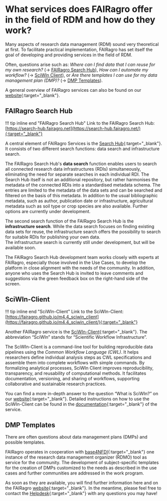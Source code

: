 # What services does FAIRagro offer in the field of RDM and how do they work?

Many aspects of research data management (RDM) sound very theoretical at first.
To facilitate practical implementation, FAIRagro has set itself the goal of developing and providing services in the field of RDM.

Often, questions arise such as: 
*Where can I find data that I can reuse for my own research?* (&rarr; [FAIRagro Search Hub](#fairagro-search-hub)), 
*How can I automate my workflow?* (&rarr; [SciWIn Client](#sciwin-client)), or
*Are there templates I can use for my data management plan (DMP)?* (&rarr; [DMP Templates](#dmp-templates)).

A general overview of FAIRagro services can also be found on our [website](https://fairagro.net/en/services){:target="_blank"}.


## FAIRagro Search Hub

!!! tip inline end "FAIRagro Search Hub"
	Link to the FAIRagro Search Hub: [https://search-hub.fairagro.net](https://search-hub.fairagro.net/){:target="_blank"}

A central element of FAIRagro Services is the [Search Hub](https://search-hub.fairagro.net/){:target="_blank"}.
It consists of two different search functions: data search and infrastructure search.

The FAIRagro Search Hub's **data search** function enables users to search all connected research data infrastructures (RDIs) simultaneously, eliminating the need for separate searches in each individual RDI.
The Search Hub itself is not an additional repository, but rather harmonises the metadata of the connected RDIs into a standardised metadata schema.
The entries are limited to the metadata of the data sets and can be searched and filtered on the basis of this metadata.
In addition to the usual bibliographic metadata, such as author, publication date or infrastructure, agricultural metadata such as soil type or crop species are also available.
Further options are currently under development.

The second search function of the FAIRagro Search Hub is the **infrastructure search**.
While the data search focuses on finding existing data sets for reuse, the infrastructure search offers the possibility to search for suitable RDIs for publishing your own data.  
The infrastructure search is currently still under development, but will be available soon.

The FAIRagro Search Hub development team works closely with experts at FAIRagro, especially those involved in the Use Cases, to develop the platform in close alignment with the needs of the community.
In addition, anyone who uses the Search Hub is invited to leave comments and suggestions via the green feedback box on the right-hand side of the screen.


## SciWIn-Client

!!! tip inline end "SciWIn-Client"
	Link to the SciWIn-Client: [https://fairagro.github.io/m4.4_sciwin_client](https://fairagro.github.io/m4.4_sciwin_client/){:target="_blank"}

Another FAIRagro service is the [SciWIn-Client](https://fairagro.github.io/m4.4_sciwin_client/){:target="_blank"}.
The abbreviation “SciWIn” stands for “Scientific Workflow Infrastructure”.

The SciWIn-Client is a command-line tool for building reproducible data pipelines using the *Common Workflow Language (CWL)*.
It helps researchers define individual analysis steps as CWL specifications and assemble them into complete workflows with simple commands.
By formalizing analytical processes, SciWIn Client improves reproducibility, transparency, and reusability of computational methods.
It facilitates documentation, versioning, and sharing of workflows, supporting collaborative and sustainable research practices.

You can find a more in-depth answer to the question “What is SciWIn?” on our [website](https://fairagro.net/en/services/sciwin/){:target="_blank"}.
Detailed instructions on how to use the SciWIn-Client can be found in the [documentation](https://fairagro.github.io/m4.4_sciwin_client/getting-started/){:target="_blank"} of the service.


## DMP Templates
There are often questions about data management plans (DMPs) and possible templates.

FAIRagro operates in cooperation with [base4NFDI](https://base4nfdi.de/){:target="_blank"} one instance of the research data management organizer (RDMO) tool as service for the community.
The development of subject-specific templates for the creation of DMPs customized to the needs as described in the use cases and further communities are addressed in the work program.

As soon as they are available, you will find further information here and on the FAIRagro [website](https://fairagro.net/en){:target="_blank"}.
In the meantime, please feel free to contact the [Helpdesk](https://fairagro.net/en/helpdesk/#helpdesk-form){:target="_blank"} with any questions you may have!
